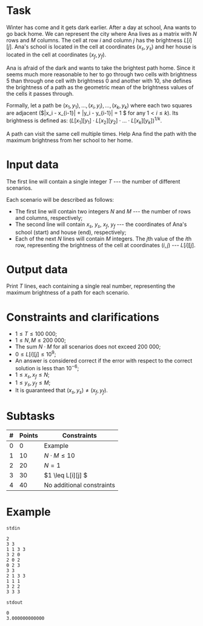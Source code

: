 # Task

Winter has come and it gets dark earlier. After a day at school, Ana wants to go back home. We can represent the city where Ana lives as a matrix with $N$ rows and $M$ columns. The cell at row $i$ and column $j$ has the brightness $L[i][j]$. Ana's school is located in the cell at coordinates $(x_s, y_s)$ and her house is located in the cell at coordinates $(x_f, y_f)$.

Ana is afraid of the dark and wants to take the brightest path home. Since it seems much more reasonable to her to go through two cells with brightness $5$ than through one cell with brightness $0$ and another with $10$, she defines the brightness of a path as the geometric mean of the brightness values of the cells it passes through.

Formally, let a path be $(x_1, y_1), \ldots, (x_i, y_i), \ldots, (x_k, y_k)$ where each two squares are adjacent ($|x_i - x_{i-1}| + |y_i - y_{i-1}| = 1 $ for any $1 < i \leq k$). Its brightness is defined as: $(L[x_1][y_1] \cdot L[x_2][y_2] \cdot \ldots \cdot L[x_k][y_k])^{1 / k}$.

A path can visit the same cell multiple times. Help Ana find the path with the maximum brightness from her school to her home.

# Input data

The first line will contain a single integer $T$ --- the number of different scenarios.

Each scenario will be described as follows:

* The first line will contain two integers $N$ and $M$ --- the number of rows and columns, respectively;
* The second line will contain $x_s$, $y_s$, $x_f$, $y_f$ --- the coordinates of Ana's school (start) and house (end), respectively;
* Each of the next $N$ lines will contain $M$ integers. The $j$th value of the $i$th row, representing the brightness of the cell at coordinates $(i, j)$ --- $L[i][j]$.

# Output data

Print $T$ lines, each containing a single real number, representing the maximum brightness of a path for each scenario.

# Constraints and clarifications

* $1 \leq T \leq 100\ 000$;
* $1 \leq N, M \leq 200\ 000$;
* The sum $N \cdot M$ for all scenarios does not exceed $200\ 000$;
* $0 \leq L[i][j] \leq 10^9$;
* An answer is considered correct if the error with respect to the correct solution is less than $10^{-6}$;
* $1 \leq x_s, x_f \leq N$;
* $1 \leq y_s, y_f \leq M$;
* It is guaranteed that $(x_s, y_s) \neq (x_f, y_f)$.

# Subtasks

|#|Points|Constraints|
|-|-|--------|
|0|0|Example|
|1|10|$N \cdot M \leq 10$|
|2|20|$N = 1$|
|3|30|$1 \leq L[i][j] $|
|4|40|No additional constraints|

# Example

`stdin`
```
2
3 3
1 1 3 3
3 2 0
2 0 2
0 2 3
3 3
2 1 3 3
1 1 1
3 2 2
3 3 3
```

`stdout`
```
0
3.000000000000
